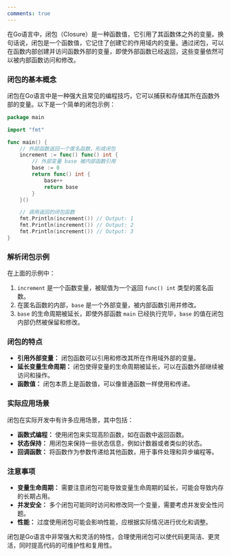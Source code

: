 ```yaml
---
comments: true
---
```


在Go语言中，闭包（Closure）是一种函数值，它引用了其函数体之外的变量。换句话说，闭包是一个函数值，它记住了创建它的作用域内的变量。通过闭包，可以在函数内部创建并访问函数外部的变量，即使外部函数已经返回，这些变量依然可以被内部函数访问和修改。

### 闭包的基本概念

闭包在Go语言中是一种强大且常见的编程技巧，它可以捕获和存储其所在函数外部的变量。以下是一个简单的闭包示例：

```go
package main

import "fmt"

func main() {
    // 外部函数返回一个匿名函数，形成闭包
    increment := func() func() int {
        // 外部变量 base 被内部函数引用
        base := 0
        return func() int {
            base++
            return base
        }
    }()

    // 调用返回的闭包函数
    fmt.Println(increment()) // Output: 1
    fmt.Println(increment()) // Output: 2
    fmt.Println(increment()) // Output: 3
}
```

### 解析闭包示例

在上面的示例中：

1. `increment` 是一个函数变量，被赋值为一个返回 `func() int` 类型的匿名函数。
2. 在匿名函数的内部，`base` 是一个外部变量，被内部函数引用并修改。
3. `base` 的生命周期被延长，即使外部函数 `main` 已经执行完毕，`base` 的值在闭包内部仍然被保留和修改。

### 闭包的特点

- **引用外部变量：** 闭包函数可以引用和修改其所在作用域外部的变量。
- **延长变量生命周期：** 闭包使得变量的生命周期被延长，可以在函数外部继续被访问和操作。
- **函数值：** 闭包本质上是函数值，可以像普通函数一样使用和传递。

### 实际应用场景

闭包在实际开发中有许多应用场景，其中包括：

- **函数式编程：** 使用闭包来实现高阶函数，如在函数中返回函数。
- **状态保持：** 用闭包来保持一些状态信息，例如计数器或者类似的状态。
- **回调函数：** 将函数作为参数传递给其他函数，用于事件处理和异步编程等。

### 注意事项

- **变量生命周期：** 需要注意闭包可能导致变量生命周期的延长，可能会导致内存的长期占用。
- **并发安全：** 多个闭包可能同时访问和修改同一个变量，需要考虑并发安全性问题。
- **性能：** 过度使用闭包可能会影响性能，应根据实际情况进行优化和调整。

闭包是Go语言中非常强大和灵活的特性，合理使用闭包可以使代码更简洁、更灵活，同时提高代码的可维护性和复用性。